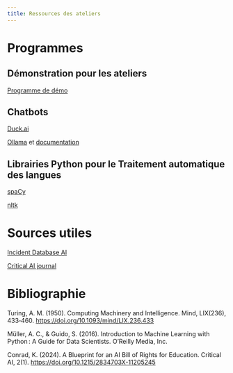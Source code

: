 ```yaml
---
title: Ressources des ateliers
---
```

# Programmes 

## Démonstration pour les ateliers

[Programme de démo](https://demo-atelier.streamlit.app/)

## Chatbots

[Duck.ai](https://duck.ai)

[Ollama](https://ollama.com/download) et [documentation](https://github.com/ollama/ollama/blob/main/docs/modelfile.md)

## Librairies Python pour le Traitement automatique des langues 

[spaCy](https://spacy.io/usage)

[nltk](https://www.nltk.org/)


# Sources utiles

[Incident Database AI](https://incidentdatabase.ai/)

[Critical AI journal](https://read.dukeupress.edu/critical-ai)


# Bibliographie


Turing, A. M. (1950). Computing Machinery and Intelligence. Mind, LIX(236), 433‑460. https://doi.org/10.1093/mind/LIX.236.433


Müller, A. C., & Guido, S. (2016). Introduction to Machine Learning with Python : A Guide for Data Scientists. O’Reilly Media, Inc.

Conrad, K. (2024). A Blueprint for an AI Bill of Rights for Education. Critical AI, 2(1). https://doi.org/10.1215/2834703X-11205245

